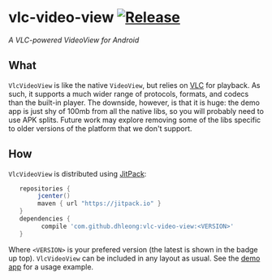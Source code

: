 # vlc-video-view [![Release](https://jitpack.io/v/dhleong/vlc-video-view.svg)](https://jitpack.io/#dhleong/vlc-video-view)

*A VLC-powered VideoView for Android*

## What

`VlcVideoView` is like the native `VideoView`, but relies on [VLC][1] for playback. As such, it
supports a much wider range of protocols, formats, and codecs than the built-in player. The downside,
however, is that it is huge: the demo app is just shy of 100mb from all the native libs, so you will
probably need to use APK splits. Future work may explore removing some of the libs specific to older
versions of the platform that we don't support.

## How

`VlcVideoView` is distributed using [JitPack][2]:

```groovy
   repositories {
        jcenter()
        maven { url "https://jitpack.io" }
   }
   dependencies {
         compile 'com.github.dhleong:vlc-video-view:<VERSION>'
   }
```

Where `<VERSION>` is your prefered version (the latest is shown in the badge up top). `VlcVideoView` can be
included in any layout as usual. See the [demo app][3] for a usage example.

[1]: https://github.com/mrmaffen/vlc-android-sdk
[2]: https://jitpack.io
[3]: blob/master/app/src/main/java/net/dhleong/vlcvideoview/demo/MainActivity.java
